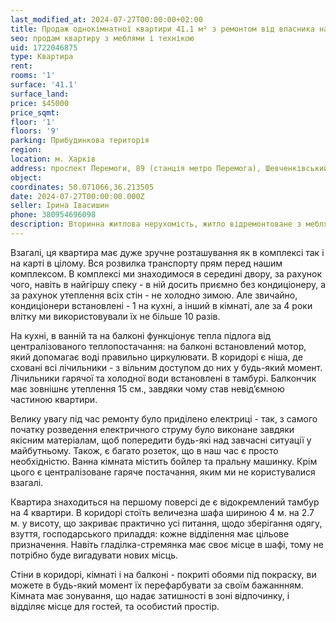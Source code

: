 ```yaml
---
last_modified_at: 2024-07-27T00:00:00+02:00
title: Продаж однокімнатної квартири 41.1 м² з ремонтом від власника на проспекті Перемоги
seo: продам квартиру з меблями і технікою
uid: 1722046875
type: Квартира
rent:
rooms: '1'
surface: '41.1'
surface_land:
price: $45000
price_sqmt:
floor: '1'
floors: '9'
parking: Прибудинкова територія
region:
location: м. Харків
address: проспект Перемоги, 89 (станція метро Перемога), Шевченківський район
object:
coordinates: 50.071066,36.213505
date: 2024-07-27T00:00:00.000Z
seller: Ірина Івасишин
phone: 380954696098
description: Вторинна житлова нерухомість, житло відремонтоване з меблями і технікою, придатне і готове для проживання
---
```


Взагалі, ця квартира має дуже зручне розташування як в комплексі так і на карті в цілому. Вся розвилка транспорту прям перед нашим комплексом. В комплексі ми знаходимося в середині двору, за рахунок чого, навіть в найгіршу спеку - в ній досить приємно без кондиціонеру, а за рахунок утеплення всіх стін - не холодно зимою. Але звичайно, кондиціонери встановлені - 1 на кухні, а інший в кімнаті, але за 4 роки влітку ми використовували їх не більше 10 разів.

На кухні, в ванній та на балконі функціонує тепла підлога від централізованого теплопостачання: на балконі встановлений мотор, який допомагає воді правильно циркулювати. В коридорі є ніша, де сховані всі лічильники - з вільним доступом до них у будь-який момент. Лічильники гарячої та холодної води встановлені в тамбурі. Балкончик має зовнішнє утеплення 15 см., завдяки чому став невідʼємною частиною квартири.

Велику увагу під час ремонту було приділено електриці - так, з самого початку розведення електричного струму було виконане завдяки якісним матеріалам, щоб попередити будь-які над завчасні ситуації у майбутньому. Також, є багато розеток, що в наш час є просто необхідністю. Ванна кімната містить бойлер та пральну машинку. Крім цього є централізоване гаряче постачання, яким ми не користувалися взагалі.

Квартира знаходиться на першому поверсі де є відокремлений тамбур на 4 квартири. В коридорі стоїть величезна шафа шириною 4 м. на 2.7 м. у висоту, що закриває практично усі питання, щодо зберігання одягу, взуття, господарського приладдя: кожне відділення має цільове призначення. Навіть гладілка-стремянка має своє місце в шафі, тому не потрібно буде вигадувати нових місць.

Стіни в коридорі, кімнаті і на балконі - покриті обоями під покраску, ви можете в будь-який момент їх перефарбувати за своїм бажаннням. Кімната має зонування, що надає затишності в зоні відпочинку, і відділяє місце для гостей, та особистий простір.
